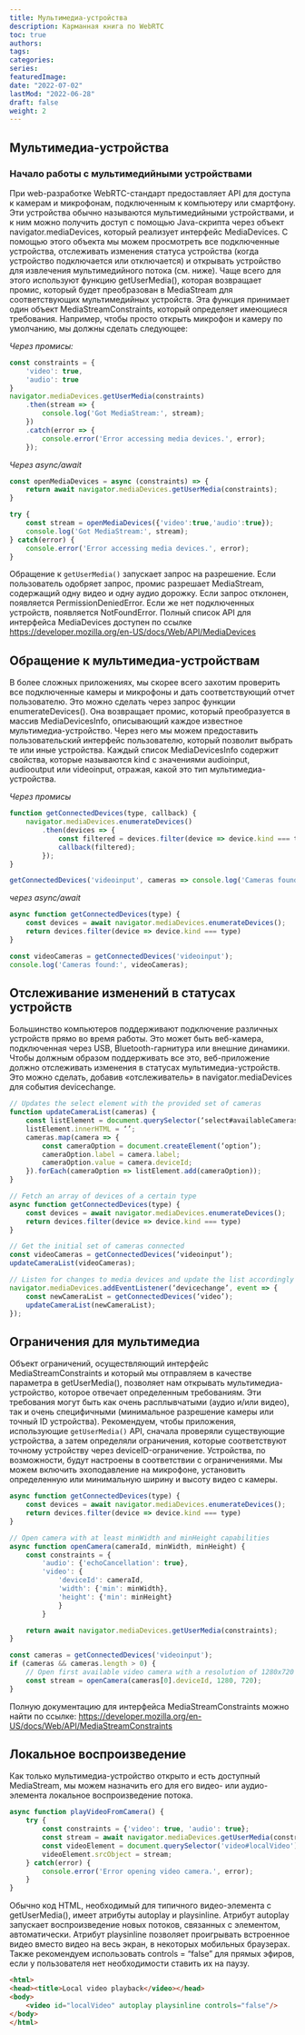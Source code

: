 ```yaml
---
title: Мультимедиа-устройства
description: Карманная книга по WebRTC
toc: true
authors:
tags: 
categories:
series:
featuredImage:
date: "2022-07-02"
lastMod: "2022-06-28"
draft: false
weight: 2
---
```


## Мультимедиа-устройства

### Начало работы с мультимедийными устройствами

При web-разработке WebRTC-стандарт предоставляет API для доступа к камерам и микрофонам, подключенным к компьютеру или смартфону. Эти устройства обычно называются мультимедийными устройствами, и к ним можно получить доступ с помощью Java-скрипта через объект navigator.mediaDevices, который реализует интерфейс MediaDevices. С помощью этого объекта мы можем просмотреть все подключенные устройства, отслеживать изменения статуса устройства (когда устройство подключается или отключается) и открывать устройство для извлечения мультимедийного потока (см. ниже).
Чаще всего для этого используют функцию getUserMedia(), которая возвращает промис, который будет преобразован в MediaStream для соответствующих мультимедийных устройств. Эта функция принимает один объект MediaStreamConstraints, который определяет имеющиеся требования. Например, чтобы просто открыть микрофон и камеру по умолчанию, мы должны сделать следующее:

_Через промисы:_

```javascript
const constraints = {
    'video': true,
    'audio': true
}
navigator.mediaDevices.getUserMedia(constraints)
    .then(stream => {
        console.log('Got MediaStream:', stream);
    })
    .catch(error => {
        console.error('Error accessing media devices.', error);
    });
```

_Через async/await_

```javascript
const openMediaDevices = async (constraints) => {
    return await navigator.mediaDevices.getUserMedia(constraints);
}

try {
    const stream = openMediaDevices({'video':true,'audio':true});
    console.log('Got MediaStream:', stream);
} catch(error) {
    console.error('Error accessing media devices.', error);
}
```

Обращение к `getUserMedia()` запускает запрос на разрешение. Если пользователь одобряет запрос, промис разрешает MediaStream, содержащий одну видео и одну аудио дорожку. Если запрос отклонен, появляется PermissionDeniedError. Если же нет подключенных устройств, появляется NotFoundError.
Полный список API для интерфейса MediaDevices доступен по ссылке <https://developer.mozilla.org/en-US/docs/Web/API/MediaDevices>

## Обращение к мультимедиа-устройствам

В более сложных приложениях, мы скорее всего захотим проверить все подключенные камеры и микрофоны и дать соответствующий отчет пользователю. Это можно сделать через запрос функции enumerateDevices(). Она возвращает промис, который преобразуется в массив MediaDevicesInfo, описывающий каждое известное мультимедиа-устройство. Через него мы можем предоставить пользовательский интерфейс пользователю, который позволит выбрать те или иные устройства. Каждый список MediaDevicesInfo содержит свойства, которые называются kind с значениями audioinput, audiooutput или videoinput, отражая, какой это тип мультимедиа-устройства.

_Через промисы_

```javascript
function getConnectedDevices(type, callback) {
    navigator.mediaDevices.enumerateDevices()
        .then(devices => {
            const filtered = devices.filter(device => device.kind === type);
            callback(filtered);
        });
}

getConnectedDevices('videoinput', cameras => console.log('Cameras found', cameras));
```

_через async/await_

```javascript
async function getConnectedDevices(type) {
    const devices = await navigator.mediaDevices.enumerateDevices();
    return devices.filter(device => device.kind === type)
}

const videoCameras = getConnectedDevices('videoinput');
console.log('Cameras found:', videoCameras);
```

## Отслеживание изменений в статусах устройств

Большинство компьютеров поддерживают подключение различных устройств прямо во время работы. Это может быть веб-камера, подключенная через USB, Bluetooth-гарнитура или внешние динамики. Чтобы должным образом поддерживать все это, веб-приложение должно отслеживать изменения в статусах мультимедиа-устройств. Это можно сделать, добавив «отслеживатель» в navigator.mediaDevices для события devicechange.

```javascript
// Updates the select element with the provided set of cameras
function updateCameraList(cameras) {
    const listElement = document.querySelector(‘select#availableCameras’);
    listElement.innerHTML = ‘’;
    cameras.map(camera => {
        const cameraOption = document.createElement(‘option’);
        cameraOption.label = camera.label;
        cameraOption.value = camera.deviceId;
    }).forEach(cameraOption => listElement.add(cameraOption));
}

// Fetch an array of devices of a certain type
async function getConnectedDevices(type) {
    const devices = await navigator.mediaDevices.enumerateDevices();
    return devices.filter(device => device.kind === type)
}

// Get the initial set of cameras connected
const videoCameras = getConnectedDevices(‘videoinput’);
updateCameraList(videoCameras);

// Listen for changes to media devices and update the list accordingly
navigator.mediaDevices.addEventListener(‘devicechange’, event => {
    const newCameraList = getConnectedDevices(‘video’);
    updateCameraList(newCameraList);
});
```

## Ограничения для мультимедиа

Объект ограничений, осуществляющий интерфейс MediaStreamConstraints и который мы отправляем в качестве параметра в getUserMedia(), позволяет нам открывать мультимедиа-устройство, которое отвечает определенным требованиям. Эти требования могут быть как очень расплывчатыми (аудио и/или видео), так и очень специфичными (минимальное разрешение камеры или точный ID устройства). Рекомендуем, чтобы приложения, использующие `getUserMedia()` API, сначала проверяли существующие устройства, а затем определяли ограничения, которые соответствуют точному устройству через deviceID-ограничение. Устройства, по возможности, будут настроены в соответствии с ограничениями. Мы можем включить эхоподавление на микрофоне, установить определенную или минимальную ширину и высоту видео с камеры.

```javascript
async function getConnectedDevices(type) {
    const devices = await navigator.mediaDevices.enumerateDevices();
    return devices.filter(device => device.kind === type)
}

// Open camera with at least minWidth and minHeight capabilities
async function openCamera(cameraId, minWidth, minHeight) {
    const constraints = {
        'audio': {'echoCancellation': true},
        'video': {
            'deviceId': cameraId,
            'width': {'min': minWidth},
            'height': {'min': minHeight}
            }
        }

    return await navigator.mediaDevices.getUserMedia(constraints);
}

const cameras = getConnectedDevices('videoinput');
if (cameras && cameras.length > 0) {
    // Open first available video camera with a resolution of 1280x720 pixels
    const stream = openCamera(cameras[0].deviceId, 1280, 720);
}
```

Полную документацию для интерфейса MediaStreamConstraints можно найти по ссылке: <https://developer.mozilla.org/en-US/docs/Web/API/MediaStreamConstraints>

## Локальное воспроизведение

Как только мультимедиа-устройство открыто и есть доступный MediaStream, мы можем назначить его для его видео- или аудио-элемента локальное воспроизведение потока.

```javascript
async function playVideoFromCamera() {
    try {
        const constraints = {'video': true, 'audio': true};
        const stream = await navigator.mediaDevices.getUserMedia(constraints);
        const videoElement = document.querySelector('video#localVideo');
        videoElement.srcObject = stream;
    } catch(error) {
        console.error('Error opening video camera.', error);
    }
}
```

Обычно код HTML, необходимый для типичного видео-элемента с getUserMedia(), имеет атрибуты autoplay и playsinline. Атрибут autoplay запускает воспроизведение новых потоков, связанных с элементом, автоматически. Атрибут playsinline позволяет проигрывать встроенное видео вместо видео на весь экран, в некоторых мобильных браузерах. Также рекомендуем использовать controls = “false” для прямых эфиров, если у пользователя нет необходимости ставить их на паузу.

```html
<html>
<head><title>Local video playback</video></head>
<body>
    <video id="localVideo" autoplay playsinline controls="false"/>
</body>
</html>
```
